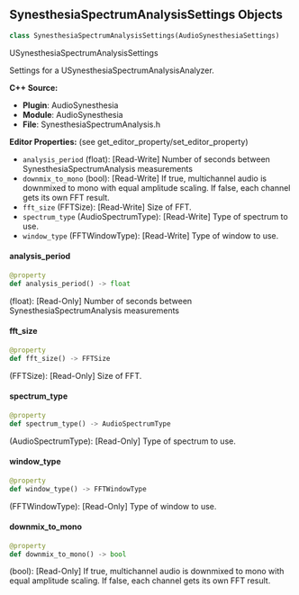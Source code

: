 ## SynesthesiaSpectrumAnalysisSettings Objects

```python
class SynesthesiaSpectrumAnalysisSettings(AudioSynesthesiaSettings)
```

USynesthesiaSpectrumAnalysisSettings

Settings for a USynesthesiaSpectrumAnalysisAnalyzer.

**C++ Source:**

- **Plugin**: AudioSynesthesia
- **Module**: AudioSynesthesia
- **File**: SynesthesiaSpectrumAnalysis.h

**Editor Properties:** (see get_editor_property/set_editor_property)

- ``analysis_period`` (float):  [Read-Write] Number of seconds between SynesthesiaSpectrumAnalysis measurements
- ``downmix_to_mono`` (bool):  [Read-Write] If true, multichannel audio is downmixed to mono with equal amplitude scaling. If false, each channel gets its own FFT result.
- ``fft_size`` (FFTSize):  [Read-Write] Size of FFT.
- ``spectrum_type`` (AudioSpectrumType):  [Read-Write] Type of spectrum to use.
- ``window_type`` (FFTWindowType):  [Read-Write] Type of window to use.

<a id="unreal.SynesthesiaSpectrumAnalysisSettings.analysis_period"></a>

#### analysis_period

```python
@property
def analysis_period() -> float
```

(float):  [Read-Only] Number of seconds between SynesthesiaSpectrumAnalysis measurements

<a id="unreal.SynesthesiaSpectrumAnalysisSettings.fft_size"></a>

#### fft_size

```python
@property
def fft_size() -> FFTSize
```

(FFTSize):  [Read-Only] Size of FFT.

<a id="unreal.SynesthesiaSpectrumAnalysisSettings.spectrum_type"></a>

#### spectrum_type

```python
@property
def spectrum_type() -> AudioSpectrumType
```

(AudioSpectrumType):  [Read-Only] Type of spectrum to use.

<a id="unreal.SynesthesiaSpectrumAnalysisSettings.window_type"></a>

#### window_type

```python
@property
def window_type() -> FFTWindowType
```

(FFTWindowType):  [Read-Only] Type of window to use.

<a id="unreal.SynesthesiaSpectrumAnalysisSettings.downmix_to_mono"></a>

#### downmix_to_mono

```python
@property
def downmix_to_mono() -> bool
```

(bool):  [Read-Only] If true, multichannel audio is downmixed to mono with equal amplitude scaling. If false, each channel gets its own FFT result.

<a id="unreal.SynesthesiaSpectrumAnalyzer"></a>
